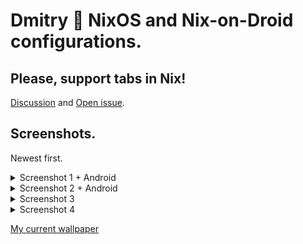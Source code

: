 # Dmitry 🌊 NixOS and Nix-on-Droid configurations.

## Please, support tabs in Nix!

[Discussion](https://github.com/NixOS/nix/pull/2911) and [Open issue](https://github.com/NixOS/nix/issues/7834).

## Screenshots.

Newest first.

<details>
<summary>Screenshot 1 + Android</summary>
<img src="https://i.imgur.com/qMolcsw.png" />
<img width=400px src="https://i.imgur.com/i67Rewo.png" />
<img width=400px src="https://i.imgur.com/CaVDQn8.png" />
<br><a href="https://i.imgur.com/OpZzgJZ.png">Wallpaper link</a>
</details>

<details>
<summary>Screenshot 2 + Android</summary>
<img src="https://i.imgur.com/00BTwv7.png" />
<img width=400px src="https://i.imgur.com/51M56xK.png" />
<img width=400px src="https://i.imgur.com/TbW3MGS.png" />
<br><a href="https://i.imgur.com/Q8ZTZCH.png">Wallpaper link</a>
</details>

<details>
<summary>Screenshot 3</summary>
<img src="https://i.imgur.com/LbxpvMt.jpeg" />
<a href="https://i.imgur.com/GA96791.jpeg">Wallpaper link</a>
</details>

<details>
<summary>Screenshot 4</summary>
<img src="https://i.imgur.com/67nW8XT.jpeg" />
<a href="https://i.imgur.com/H943DFl.jpeg">Wallpaper link</a>
</details>

[My current wallpaper](module/Wallpaper.nix#L6)
